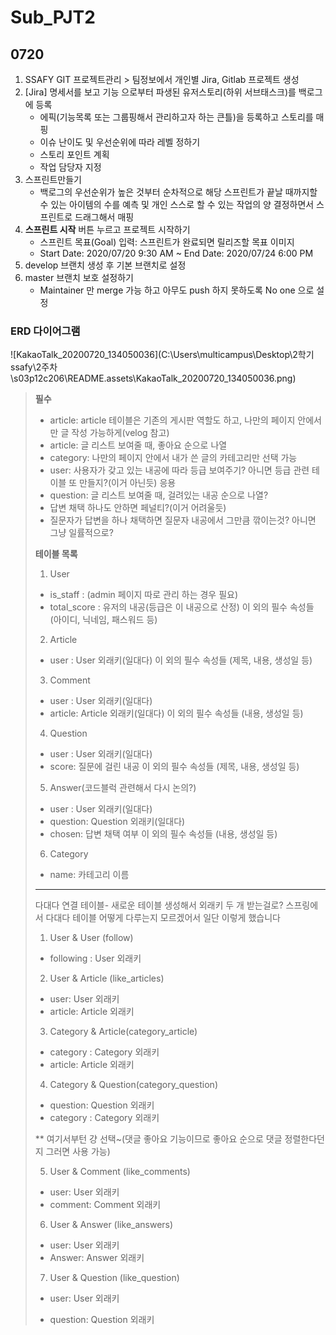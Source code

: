 # Sub_PJT2

## 0720

1. SSAFY GIT 프로젝트관리 > 팀정보에서 개인별 Jira, Gitlab 프로젝트 생성
2. [Jira] 명세서를 보고 기능 으로부터 파생된 유저스토리(하위 서브태스크)를 백로그에 등록
   - 에픽(기능목록 또는 그룹핑해서 관리하고자 하는 큰틀)을 등록하고 스토리를 매핑
   - 이슈 난이도 및 우선순위에 따라 레벨 정하기
   - 스토리 포인트 계획
   - 작업 담당자 지정
3. 스프린트만들기
   - 백로그의 우선순위가 높은 것부터 순차적으로 해당 스프린트가 끝날 때까지할 수 있는 아이템의 수를 예측 및 개인 스스로 할 수 있는 작업의 양 결정하면서 스프린트로 드래그해서 매핑
4. **스프린트 시작** 버튼 누르고 프로젝트 시작하기
   - 스프린트 목표(Goal) 입력: 스프린트가 완료되면 릴리즈할 목표 이미지
   - Start Date: 2020/07/20 9:30 AM ~ End Date: 2020/07/24 6:00 PM
6. develop 브랜치 생성 후 기본 브랜치로 설정
7. master 브랜치 보호 설정하기
   - Maintainer 만 merge 가능 하고 아무도 push 하지 못하도록 No one 으로 설정

###  ERD 다이어그램

![KakaoTalk_20200720_134050036](C:\Users\multicampus\Desktop\2학기 ssafy\2주차\s03p12c206\README.assets\KakaoTalk_20200720_134050036.png)

> **필수**
>
>  - article: article 테이블은 기존의 게시판 역할도 하고, 나만의 페이지 안에서만 글 작성 가능하게(velog 참고)
>  - article: 글 리스트 보여줄 때, 좋아요 순으로 나열
>  - category: 나만의 페이지 안에서 내가 쓴 글의 카테고리만 선택 가능
>  - user: 사용자가 갖고 있는 내공에 따라 등급 보여주기? 아니면 등급 관련 테이블 또 만들지?(이거 아닌듯)
> 응용
>  - question: 글 리스트 보여줄 때, 걸려있는 내공 순으로 나열?
>  - 답변 채택 하나도 안하면 페널티?(이거 어려울듯)
>  - 질문자가 답변을 하나 채택하면 질문자 내공에서 그만큼 깎이는것? 아니면 그냥 일률적으로?
>
> 
>
> **테이블 목록**
>
> 1. User
>  - is_staff : (admin 페이지 따로 관리 하는 경우 필요)
>  - total_score : 유저의 내공(등급은 이 내공으로 산정)
> 이 외의 필수 속성들 (아이디, 닉네임, 패스워드 등)
>
> 2. Article
>  - user : User 외래키(일대다)
> 이 외의 필수 속성들 (제목, 내용, 생성일 등)
>
> 3. Comment
>  - user : User 외래키(일대다)
>  - article: Article 외래키(일대다)
> 이 외의 필수 속성들 (내용, 생성일 등)
>
> 4. Question
>  - user : User 외래키(일대다)
>  - score: 질문에 걸린 내공
> 이 외의 필수 속성들 (제목, 내용, 생성일 등)
>
> 5. Answer(코드블럭 관련해서 다시 논의?)
>  - user : User 외래키(일대다)
>  - question: Question 외래키(일대다)
>  - chosen: 답변 채택 여부
> 이 외의 필수 속성들 (내용, 생성일 등)
>
> 6. Category
>  - name: 카테고리 이름
>
> --------------------------------------------------------------------------
> 다대다 연결 테이블- 새로운 테이블 생성해서 외래키 두 개 받는걸로? 
> 스프링에서 다대다 테이블 어떻게 다루는지 모르겠어서 일단 이렇게 했습니다
>
> 1. User & User (follow)
>  - following : User 외래키
>
> 2. User & Article (like_articles)
>  - user: User 외래키
>  - article: Article 외래키
>
> 3. Category & Article(category_article)
>  - category : Category 외래키
>  - article: Article 외래키
>
> 4. Category & Question(category_question)
>  - question: Question 외래키
>  - category : Category 외래키
>
> ** 여기서부턴 걍 선택~(댓글 좋아요 기능이므로 좋아요 순으로 댓글 정렬한다던지 그러면 사용 가능)
>
> 5. User & Comment (like_comments)
>  - user: User 외래키
>  - comment: Comment 외래키
>
> 6. User & Answer (like_answers)
>  - user: User 외래키
>  - Answer: Answer 외래키
>
> 7. User & Question (like_question)
>  - user: User 외래키
>
>  - question: Question 외래키
>
>    

